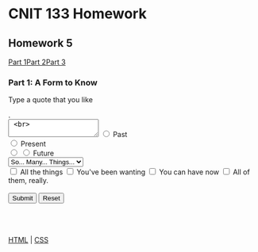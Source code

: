 <html lang="en"> <head> <meta charset="UTF-8"> <meta http-equiv="X-UA-Compatible" content="IE=edge"> <meta name="viewport" content="width=device-width,initial-scale=1"> <meta name="description" content="Maximum JavaScript Homework for voracious people wishing to explore learning."> <link rel="apple-touch-icon" sizes="180x180" href="/favicon/apple-touch-icon.png"> <link rel="icon" type="image/png" sizes="32x32" href="/favicon/favicon-32x32.png"> <link rel="icon" type="image/png" sizes="16x16" href="/favicon/favicon-16x16.png"> <link rel="manifest" href="/favicon/site.webmanifest"> <link rel="mask-icon" href="/favicon/safari-pinned-tab.svg" color="#5bbad5"> <meta name="msapplication-TileColor" content="#da532c"> <meta name="theme-color" content="#ffffff"> <link rel="stylesheet" href="./assets/app.css"> <title> Homework 5.1 | CNIT 133 </title> </head> <body> <div class="container"> <h1>CNIT 133 Homework</h1> </div>  <div class="container"> <h2>Homework 5</h2> <div class="parts button-row"> <a class="button" href="/hw5.1.html">Part 1</a><a class="button" href="/hw5.2.html">Part 2</a><a class="button" href="/hw5.3.html">Part 3</a> </div> <h3>Part 1: A Form to Know</h3> </div> <p>Type a quote that you like</p> <div class="row"> <form name="myform" action="mailto:jhanks5@mail.ccsf.edu" method="post" enctype="text/plain" onsubmit="return validate()">.<div class="one-half column"> <textarea class="u-full-width" name="textBox" placeholder="Inspirational" id="textBox" required> <br> </textarea> <input type="radio" id="case1" name="meaning" value="past" required> <label for="case1">Past</label> <br> <input type="radio" id="case2" name="meaning" value="present" required> <label for="case2">Present</label> <br> <input type="radio" id="case3" name="meaning" value="future" required> <input type="radio" id="case3" name="meaning" value="future" required> <label for="case3">Future</label> <br> <select name="things" id="things-select" required> <option value="">So... Many... Things...</option> <option value="within">Within</option> <option value="your">Your</option> <option value="reach">Reach</option> <option value="how">How</option> <option value="to">To</option> <option value="chooose">Choose?</option> </select><br> <label> <input type="checkbox" name="allthe"> <span class="label-body">All the things</span> </label> <label> <input type="checkbox" name="youvebeen"> <span class="label-body">You've been wanting</span> </label> <label> <input type="checkbox" name="youcan"> <span class="label-body">You can have now</span> </label> <label> <input type="checkbox" name="allof"> <span class="label-body">All of them, really.</span> </label> <br><br> </div> <div class="one-half column"> <span class="button-row"> <input type="submit" class="button-primary" value="Submit"> <input type="reset" value="Reset" id="reset"> </span> <br><br> <div id="results"></div> </div> </form> </div> <script>const validate=()=>{document.getElementById("results").innerHTML="";let e=!0;return""==document.myform.textBox.value&&(document.getElementById("results").innerHTML="Please enter your deepest thoughts in the text area.",e=!1),0==document.myform.meaning[0].checked&&0==document.myform.meaning[1].checked&&0==document.myform.meaning[2].checked&&(document.getElementById("results").innerHTML="It'd be so nice if you would select between this, this, or these... Please.",e=!1),0==document.myform.things.selectedIndex&&(document.getElementById("results").innerHTML="bro, you gotta pick something in the drop down box.",e=!1),0==document.myform.allthe.checked&&0==document.myform.youvebeen.checked&&0==document.myform.youcan.checked&&0==document.myform.allof.checked&&(document.getElementById("results").innerHTML="Please please please check at least one box.",e=!1),e}</script> </div> <br> <br> <script src="/assets/app.bundle.js"></script> <footer class="footer"><a href="https://validator.w3.org/check?uri=referer">HTML</a> | <a href="https://jigsaw.w3.org/css-validator/validator?uri=https%3A%2F%2Fmootrpootr.com%2F/%2Fhw5.1.html&profile=css3svg&usermedium=all&warning=1&vextwarning=&lang=en">CSS</a> </footer> </body> </html>
